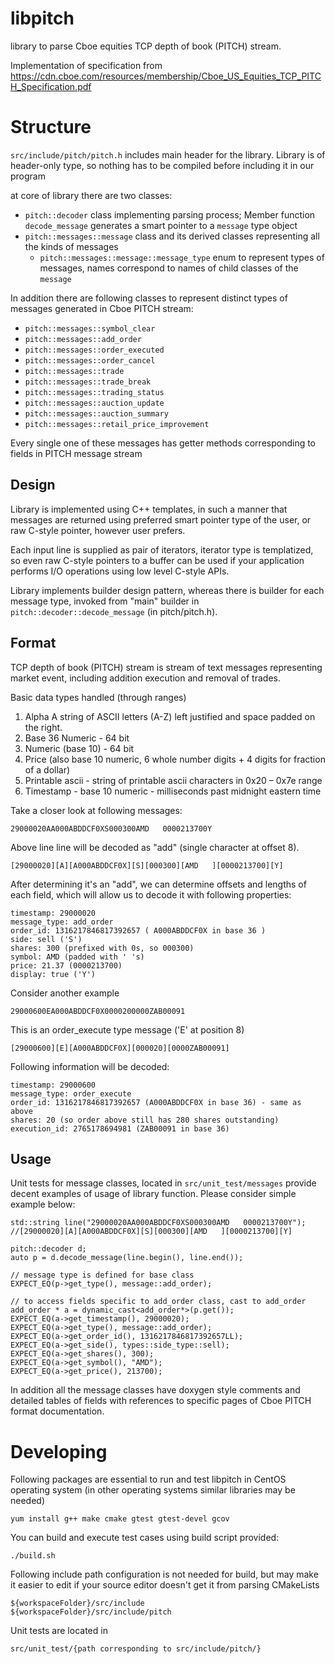 # libpitch

library to parse Cboe equities TCP depth of book (PITCH) stream.

Implementation of specification from
https://cdn.cboe.com/resources/membership/Cboe_US_Equities_TCP_PITCH_Specification.pdf

# Structure

```src/include/pitch/pitch.h``` includes main header for the library. Library is of header-only type,
so nothing has to be compiled before including it in our program

at core of library there are two classes:

* ```pitch::decoder``` class implementing parsing process; Member function ```decode_message``` generates a
     smart pointer to a ```message``` type object
* ```pitch::messages::message``` class and its derived classes representing all the kinds of messages
    * ```pitch::messages::message::message_type``` enum to represent types of messages, names correspond to
              names of child classes of the ```message```

In addition there are following classes to represent distinct types of messages generated in Cboe PITCH stream:
* ```pitch::messages::symbol_clear```
* ```pitch::messages::add_order```
* ```pitch::messages::order_executed```
* ```pitch::messages::order_cancel```
* ```pitch::messages::trade```
* ```pitch::messages::trade_break```
* ```pitch::messages::trading_status```
* ```pitch::messages::auction_update```
* ```pitch::messages::auction_summary```
* ```pitch::messages::retail_price_improvement```

Every single one of these messages has getter methods corresponding to fields in PITCH message stream

## Design

Library is implemented using C++ templates, in such a manner that messages are returned using preferred
smart pointer type of the user, or raw C-style pointer, however user prefers.

Each input line is supplied as pair of iterators, iterator type is templatized, so even raw C-style pointers
to a buffer can be used if your application performs I/O operations using low level C-style APIs.

Library implements builder design pattern, whereas there is builder for each message type, invoked from "main"
builder in ```pitch::decoder::decode_message``` (in pitch/pitch.h). 

## Format

TCP depth of book (PITCH) stream is stream of text messages representing market event, including addition
execution and removal of trades.

Basic data types handled (through ranges) 
1. Alpha A string of ASCII letters (A-Z) left justified and space padded on the right.
2. Base 36 Numeric - 64 bit
3. Numeric (base 10) - 64 bit
4. Price (also base 10 numeric, 6 whole number digits + 4 digits for fraction of a dollar)
5. Printable ascii - string of printable ascii characters in 0x20 – 0x7e range
6. Timestamp - base 10 numeric - milliseconds past midnight eastern time

Take a closer look at following messages:

```29000020AA000ABDDCF0XS000300AMD   0000213700Y```

Above line line will be decoded as "add" (single character at offset 8).

```[29000020][A][A000ABDDCF0X][S][000300][AMD   ][0000213700][Y]```

After determining it's an "add", we can determine offsets and lengths of each
field, which will allow us to decode it with following properties:
```
timestamp: 29000020
message_type: add_order
order_id: 1316217846817392657 ( A000ABDDCF0X in base 36 )
side: sell ('S')
shares: 300 (prefixed with 0s, so 000300)
symbol: AMD (padded with ' 's)
price: 21.37 (0000213700)
display: true ('Y')
```

Consider another example

```29000600EA000ABDDCF0X0000200000ZAB00091```

This is an order_execute type message ('E' at position 8)

```[29000600][E][A000ABDDCF0X][000020][0000ZAB00091]```

Following information will be decoded:

```
timestamp: 29000600
message_type: order_execute
order_id: 1316217846817392657 (A000ABDDCF0X in base 36) - same as above
shares: 20 (so order above still has 280 shares outstanding)
execution_id: 2765178694981 (ZAB00091 in base 36)
```

## Usage

Unit tests for message classes, located in ```src/unit_test/messages``` provide
decent examples of usage of library function. Please consider simple example below:

```
std::string line("29000020AA000ABDDCF0XS000300AMD   0000213700Y");
//[29000020][A][A000ABDDCF0X][S][000300][AMD   ][0000213700][Y]

pitch::decoder d;
auto p = d.decode_message(line.begin(), line.end());
        
// message type is defined for base class
EXPECT_EQ(p->get_type(), message::add_order);

// to access fields specific to add_order class, cast to add_order
add_order * a = dynamic_cast<add_order*>(p.get());
EXPECT_EQ(a->get_timestamp(), 29000020);
EXPECT_EQ(a->get_type(), message::add_order);
EXPECT_EQ(a->get_order_id(), 1316217846817392657LL);
EXPECT_EQ(a->get_side(), types::side_type::sell);
EXPECT_EQ(a->get_shares(), 300);
EXPECT_EQ(a->get_symbol(), "AMD");
EXPECT_EQ(a->get_price(), 213700);
```

In addition all the message classes have doxygen style comments and 
detailed tables of fields with references to specific pages of Cboe
PITCH format documentation.

# Developing

Following packages are essential to run and test libpitch in CentOS operating
system (in other operating systems similar libraries may be needed)
```
yum install g++ make cmake gtest gtest-devel gcov
```

You can build and execute test cases using build script provided:
```
./build.sh
```


Following include path configuration is not needed for build, but may
make it easier to edit if your source editor doesn't get it from
parsing CMakeLists
```
${workspaceFolder}/src/include
${workspaceFolder}/src/include/pitch
```

Unit tests are located in
```
src/unit_test/{path corresponding to src/include/pitch/}
```
